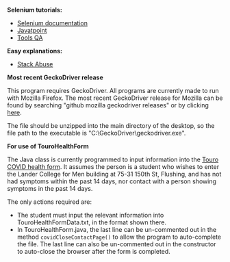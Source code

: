 **Selenium tutorials:**
* [Selenium documentation][1]
* [Javatpoint][2]
* [Tools QA][4]

**Easy explanations:**
* [Stack Abuse][3]

**Most recent GeckoDriver release**<p>
This program requires GeckoDriver.  All programs are currently made to run with Mozilla Firefox.
  The most recent GeckoDriver release for Mozilla can be found by searching
"github mozilla geckodriver releases" or by clicking [here][5].<p>
The file should be unzipped into the main directory of the desktop, so the file path
to the executable is "C:\\GeckoDriver\\geckodriver.exe".

**For use of TouroHealthForm**<p>
The Java class is currently programmed to input information into the [Touro COVID health form][6].  It assumes the
person is a student who wishes to enter the Lander College for Men building at 75-31 150th St, Flushing, and has not had
symptoms within the past 14 days, nor contact with a person showing symptoms in the past 14 days.<p>
The only actions required are:
 * The student must input the relevant information into TouroHealthFormData.txt, in the format shown there.
* In TouroHealthForm.java, the last line can be un-commented out in the method `covidCloseContactPage()` to allow the 
program to auto-complete the file.  The last line can also be un-commented out in the constructor to auto-close the 
browser after the form is completed.

[1]: https://www.selenium.dev/documentation/en/
[2]: https://www.javatpoint.com/selenium-tutorial
[3]: https://stackabuse.com/web-browser-automation-with-selenium-and-java/
[4]: https://www.toolsqa.com/selenium-tutorial/
[5]: https://github.com/mozilla/geckodriver/releases
[6]: https://tourocollege.az1.qualtrics.com/jfe/form/SV_aWrTvcnfZxCbkgd